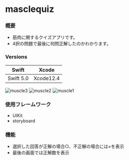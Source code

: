 # masclequiz

### 概要
- 筋肉に関するクイズアプリです。
- 4択の問題で最後に何問正解したのかわかります。

### Versions
Swift | Xcode
-|-
Swift 5.0 | Xcode12.4

![muscle3](https://user-images.githubusercontent.com/98800328/152943566-bbd75fac-7e4c-4615-81ec-0b5d770b2ebd.png)
![muscle2](https://user-images.githubusercontent.com/98800328/152943557-21d31635-7c38-404f-b67f-e9bd931c4d9b.png)
![muscle1](https://user-images.githubusercontent.com/98800328/152943543-e6694bbb-e040-4194-b6bc-d9c61b3b70d0.png)

### 使用フレームワーク
- UIKit
- storyboard

### 機能
- 選択した回答が正解の場合○、不正解の場合には×を表示
- 最後の画面では正解数を表示

